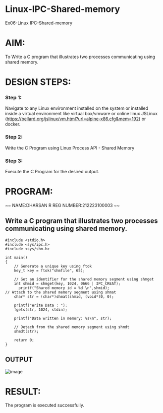# Linux-IPC-Shared-memory
Ex06-Linux IPC-Shared-memory

# AIM:

To Write a C program that illustrates two processes communicating using shared memory.

# DESIGN STEPS:

### Step 1:

Navigate to any Linux environment installed on the system or installed inside a virtual environment like virtual box/vmware or online linux JSLinux (https://bellard.org/jslinux/vm.html?url=alpine-x86.cfg&mem=192) or docker.

### Step 2:

Write the C Program using Linux Process API - Shared Memory

### Step 3:

Execute the C Program for the desired output. 

# PROGRAM:
~~
NAME:DHARSAN R
REG NUMBER:212223100003
~~
## Write a C program that illustrates two processes communicating using shared memory.
```
#include <stdio.h>
#include <sys/ipc.h>
#include <sys/shm.h>

int main()
{
	// Generate a unique key using ftok
	key_t key = ftok("shmfile", 65);

	// Get an identifier for the shared memory segment using shmget
	int shmid = shmget(key, 1024, 0666 | IPC_CREAT);
      printf("Shared memory id = %d \n",shmid);
// Attach to the shared memory segment using shmat
	char* str = (char*)shmat(shmid, (void*)0, 0);
	
    printf("Write Data : ");
	fgets(str, 1024, stdin);

	printf("Data written in memory: %s\n", str);

	// Detach from the shared memory segment using shmdt
	shmdt(str);

	return 0;
}
```
## OUTPUT

![image](https://github.com/22008686/Linux-IPC-Shared-memory/assets/118916413/7e9a85fa-9eb2-486b-9957-6c58dbe5c915)

# RESULT:

The program is executed successfully.
